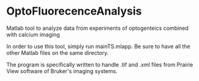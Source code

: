 # OptoFluorecenceAnalysis
Matlab tool to analyze data from experiments of optogenteics combined with calcium imaging

In order to use this tool, simply run mainTS.mlapp. Be sure to have all the other Matlab files on the same directory.

The program is specifically written to handle .tif and .xml files from Prairie View software of Bruker's imaging systems.
